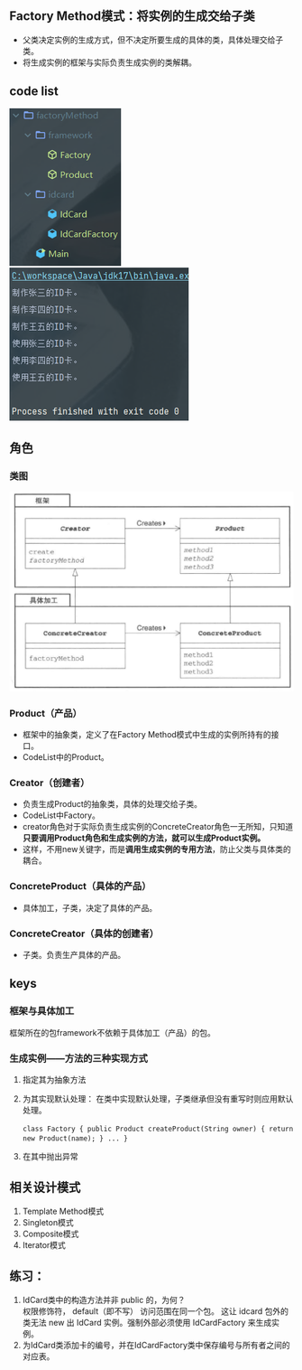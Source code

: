 ## Factory Method模式：将实例的生成交给子类
- 父类决定实例的生成方式，但不决定所要生成的具体的类，具体处理交给子类。
- 将生成实例的框架与实际负责生成实例的类解耦。
## code list
![img_1.png](img_1.png)  ![img_2.png](img_2.png)
## 角色
### 类图
![img_3.png](img_3.png)
### Product（产品）
- 框架中的抽象类，定义了在Factory Method模式中生成的实例所持有的接口。
- CodeList中的Product。
### Creator（创建者）
- 负责生成Product的抽象类，具体的处理交给子类。
- CodeList中Factory。
- creator角色对于实际负责生成实例的ConcreteCreator角色一无所知，只知道**只要调用Product角色和生成实例的方法，就可以生成Product实例。**
- 这样，不用new关键字，而是**调用生成实例的专用方法**，防止父类与具体类的耦合。
### ConcreteProduct（具体的产品）
- 具体加工，子类，决定了具体的产品。
### ConcreteCreator（具体的创建者）
- 子类。负责生产具体的产品。
## keys
### 框架与具体加工
框架所在的包framework不依赖于具体加工（产品）的包。
### 生成实例——方法的三种实现方式
1. 指定其为抽象方法
2. 为其实现默认处理：
在类中实现默认处理，子类继承但没有重写时则应用默认处理。

    `class Factory {
    public Product createProduct(String owner) {
    return new Product(name);
    }
    ...
    }`

3. 在其中抛出异常
## 相关设计模式
1. Template Method模式
2. Singleton模式
3. Composite模式
4. Iterator模式
## 练习：
1. IdCard类中的构造方法并非 public 的，为何？  
权限修饰符， default（即不写） 访问范围在同一个包。 这让 idcard 包外的类无法 new 出 IdCard 实例。强制外部必须使用 IdCardFactory 来生成实例。
2. 为IdCard类添加卡的编号，并在IdCardFactory类中保存编号与所有者之间的对应表。